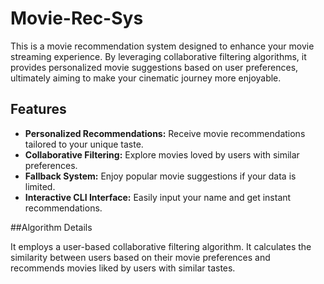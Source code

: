# Movie-Rec-Sys

This is a movie recommendation system designed to enhance your movie streaming experience. By leveraging collaborative filtering algorithms, it provides personalized movie suggestions based on user preferences, ultimately aiming to make your cinematic journey more enjoyable.

## Features

- **Personalized Recommendations:** Receive movie recommendations tailored to your unique taste.
- **Collaborative Filtering:** Explore movies loved by users with similar preferences.
- **Fallback System:** Enjoy popular movie suggestions if your data is limited.
- **Interactive CLI Interface:** Easily input your name and get instant recommendations.

##Algorithm Details

It employs a user-based collaborative filtering algorithm. It calculates the similarity between users based on their movie preferences and recommends movies liked by users with similar tastes.
